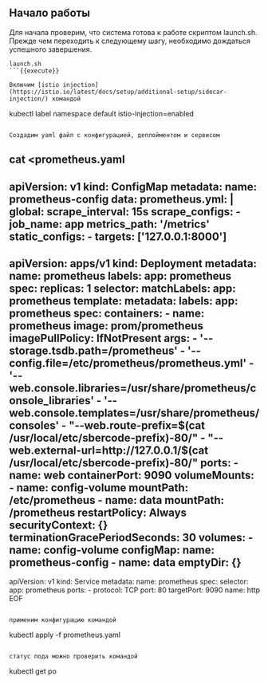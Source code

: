 ## Начало работы

Для начала проверим, что система готова к работе скриптом launch.sh. 
Прежде чем переходить к следующему шагу, необходимо дождаться успешного завершения.

```
launch.sh
```{{execute}}

Включим [istio injection](https://istio.io/latest/docs/setup/additional-setup/sidecar-injection/) командой

```
kubectl label namespace default istio-injection=enabled
```{{execute}}

Создадим yaml файл с конфигурацией, деплойментом и сервисом

```
cat <<EOF >prometheus.yaml
---
apiVersion: v1
kind: ConfigMap
metadata:
  name: prometheus-config
data:
  prometheus.yml: |
    global:
      scrape_interval:     15s
    scrape_configs:
    - job_name: app
      metrics_path: '/metrics'
      static_configs:
        - targets: ['127.0.0.1:8000']
---
apiVersion: apps/v1
kind: Deployment
metadata:
  name: prometheus
  labels:
    app: prometheus
spec:
  replicas: 1
  selector:
    matchLabels:
      app: prometheus
  template:
    metadata:
      labels:
        app: prometheus
    spec:
      containers:
      - name: prometheus
        image: prom/prometheus
        imagePullPolicy: IfNotPresent
        args:
          - '--storage.tsdb.path=/prometheus'
          - '--config.file=/etc/prometheus/prometheus.yml'
          - '--web.console.libraries=/usr/share/prometheus/console_libraries'
          - '--web.console.templates=/usr/share/prometheus/consoles'
          - "--web.route-prefix=$(cat /usr/local/etc/sbercode-prefix)-80/"
          - "--web.external-url=http://127.0.0.1/$(cat /usr/local/etc/sbercode-prefix)-80/"
        ports:
        - name: web
          containerPort: 9090
        volumeMounts:
        - name: config-volume
          mountPath: /etc/prometheus
        - name: data
          mountPath: /prometheus
      restartPolicy: Always
      securityContext: {}
      terminationGracePeriodSeconds: 30
      volumes:
      - name: config-volume
        configMap:
          name: prometheus-config
      - name: data
        emptyDir: {}
---
apiVersion: v1
kind: Service
metadata:
  name: prometheus
spec:
  selector:
    app: prometheus
  ports:
    - protocol: TCP
      port: 80
      targetPort: 9090
      name: http
EOF
```{{execute}}

применим конфигурацию командой 

```
kubectl apply -f prometheus.yaml
```{{execute}}

статус пода можно проверить командой 

```
kubectl get po
```{{execute}}

